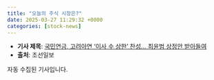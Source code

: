 ```yaml
---
title: "오늘의 주식 시장은?"
date: 2025-03-27 11:29:32 +0000
categories: [stock-news]
---
```


- **기사 제목**: [국민연금, 고려아연 ‘이사 수 상한’ 찬성… 최윤범 상정안 받아들여](https://www.chosun.com/economy/money/2025/03/27/FMHY77DUGFGL3SSM5ODZRQJKII/)
- **출처**: 조선일보

자동 수집된 기사입니다.
